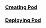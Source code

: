 ### <a href="https://github.com/prakashgkhaire/CreatingPod/blob/main/CreatingPod.md">Creating Pod</a>
### <a href="https://github.com/prakashgkhaire/CreatingPod/blob/main/DeploymentPod.md">Deploying Pod</a>
